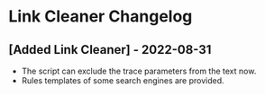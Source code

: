 # Link Cleaner Changelog

## [Added Link Cleaner] - 2022-08-31

- The script can exclude the trace parameters from the text now.
- Rules templates of some search engines are provided.

